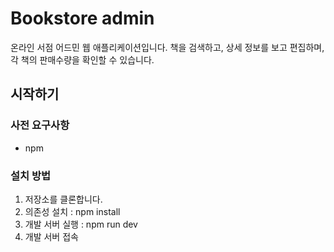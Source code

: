 # Bookstore admin

온라인 서점 어드민 웹 애플리케이션입니다.
책을 검색하고, 상세 정보를 보고 편집하며, 각 책의 판매수량을 확인할 수 있습니다.

## 시작하기

### 사전 요구사항

- npm

### 설치 방법

1. 저장소를 클론합니다.
2. 의존성 설치 : npm install
3. 개발 서버 실행 : npm run dev
4. 개발 서버 접속
